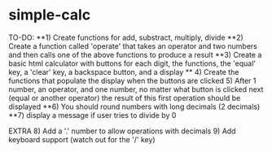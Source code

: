 # simple-calc

TO-DO:
**1) Create functions for add, substract, multiply, divide
**2) Create a function called 'operate' that takes an operator and two numbers and then calls one of the above functions to produce a result
**3) Create a basic html calculator with buttons for each digit, the functions, the 'equal' key, a 'clear' key, a backspace button, and a display
** 4) Create the functions that populate the display when the buttons are clicked
5) After 1 number, an operator, and one number, no matter what button is clicked next (equal or another operator) the result of this first operation should be displayed
**6) You should round numbers with long decimals (2 decimals)
**7) display a message if user tries to divide by 0

EXTRA
8) Add a '.' number to allow operations with decimals
9) Add keyboard support (watch out for the '/' key)